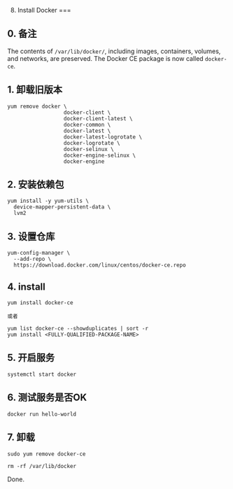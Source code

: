 08. Install Docker
===

## 0. 备注
The contents of `/var/lib/docker/`, including images, containers, volumes, and networks, are preserved. The Docker CE package is now called `docker-ce`.

## 1. 卸载旧版本
```
yum remove docker \
                  docker-client \
                  docker-client-latest \
                  docker-common \
                  docker-latest \
                  docker-latest-logrotate \
                  docker-logrotate \
                  docker-selinux \
                  docker-engine-selinux \
                  docker-engine
```
## 2. 安装依赖包
```
yum install -y yum-utils \
  device-mapper-persistent-data \
  lvm2
```
## 3. 设置仓库
```
yum-config-manager \
  --add-repo \
  https://download.docker.com/linux/centos/docker-ce.repo
```
## 4. install
```
yum install docker-ce

或者

yum list docker-ce --showduplicates | sort -r
yum install <FULLY-QUALIFIED-PACKAGE-NAME>
```

## 5. 开启服务
```
systemctl start docker
```
## 6. 测试服务是否OK
```
docker run hello-world
```
## 7. 卸载
```
sudo yum remove docker-ce

rm -rf /var/lib/docker
```

Done.